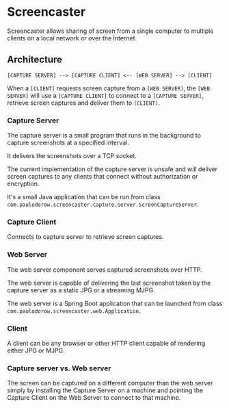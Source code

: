 # Screencaster

Screencaster allows sharing of screen from a single computer to multiple clients on a local network or over the Internet.

## Architecture

`[CAPTURE SERVER] --> [CAPTURE CLIENT] <-- [WEB SERVER] --> [CLIENT]`

When a `[CLIENT]` requests screen capture from a `[WEB SERVER]`, the `[WEB SERVER]` will use a `[CAPTURE CLIENT]` to connect to a `[CAPTURE SERVER]`,
retrieve screen captures and deliver them to `[CLIENT]`.

### Capture Server

The capture server is a small program that runs in the background to capture screenshots at a specified interval.

It delivers the screenshots over a TCP socket.

The current implementation of the capture server is unsafe and will deliver screen captures to any clients that connect without authorization or encryption.

It's a small Java application that can be run from class `com.paulodorow.screencaster.capture.server.ScreenCaptureServer`.

### Capture Client

Connects to capture server to retrieve screen captures.

### Web Server

The web server component serves captured screenshots over HTTP.

The web server is capable of delivering the last screenshot taken by the capture server as a static JPG or a streaming MJPG.

The web server is a Spring Boot application that can be launched from class `com.paulodorow.screencaster.web.Application`.

### Client

A client can be any browser or other HTTP client capable of rendering either JPG or MJPG.

### Capture server vs. Web server

The screen can be captured on a different computer than the web server simply by installing the Capture Server on a machine and pointing the Capture Client on the Web Server to connect to that machine. 